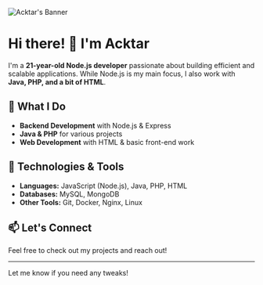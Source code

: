 ![Acktar's Banner](https://user-images.githubusercontent.com/35267447/206916906-9bfb66d9-c419-44c2-908a-4885e610425f.gif)  

# Hi there! 👋 I'm Acktar  

I'm a **21-year-old Node.js developer** passionate about building efficient and scalable applications. While Node.js is my main focus, I also work with **Java, PHP, and a bit of HTML**.  

## 🚀 What I Do  
- **Backend Development** with Node.js & Express  
- **Java & PHP** for various projects  
- **Web Development** with HTML & basic front-end work  

## 🔧 Technologies & Tools  
- **Languages:** JavaScript (Node.js), Java, PHP, HTML  
- **Databases:** MySQL, MongoDB  
- **Other Tools:** Git, Docker, Nginx, Linux  

## 📫 Let's Connect  
Feel free to check out my projects and reach out!  

---

Let me know if you need any tweaks!
